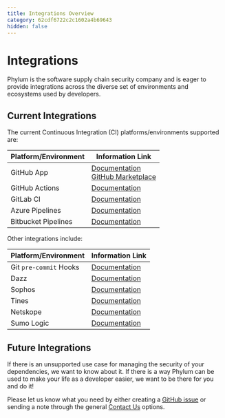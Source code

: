 ```yaml
---
title: Integrations Overview
category: 62cdf6722c2c1602a4b69643
hidden: false
---
```

# Integrations

Phylum is the software supply chain security company and is eager to provide
integrations across the diverse set of environments and ecosystems used by developers.

## Current Integrations

The current Continuous Integration (CI) platforms/environments supported are:

| Platform/Environment | Information Link |
| -------------------- | ---------------- |
| GitHub App | [Documentation][github_app_docs] <br /> [GitHub Marketplace][github_marketplace] |
| GitHub Actions | [Documentation][github_action_docs] |
| GitLab CI | [Documentation][gitlab_docs] |
| Azure Pipelines | [Documentation][azure_docs] |
| Bitbucket Pipelines | [Documentation][bb_pipelines_docs] |

Other integrations include:

| Platform/Environment | Information Link |
| -------------------- | ---------------- |
| Git `pre-commit` Hooks | [Documentation][precommit_docs] |
| Dazz | [Documentation][dazz_docs] |
| Sophos | [Documentation][sophos_docs] |
| Tines | [Documentation][tines_docs] |
| Netskope | [Documentation][netskope_docs] |
| Sumo Logic | [Documentation][sumologic_docs] |

[github_app_docs]: https://docs.phylum.io/docs/github_app
[github_marketplace]: https://github.com/marketplace/phylum-io
[github_action_docs]: https://docs.phylum.io/docs/github_actions
[gitlab_docs]: https://docs.phylum.io/docs/gitlab_ci
[azure_docs]: https://docs.phylum.io/docs/azure_pipelines
[bb_pipelines_docs]: https://docs.phylum.io/docs/bitbucket_pipelines
[precommit_docs]: https://docs.phylum.io/docs/git_precommit
[dazz_docs]: https://docs.phylum.io/docs/dazz
[sophos_docs]: https://docs.phylum.io/docs/sophos
[tines_docs]: https://docs.phylum.io/docs/tines
[netskope_docs]: https://docs.phylum.io/docs/netskope
[sumologic_docs]: https://docs.phylum.io/docs/sumo_logic

## Future Integrations

If there is an unsupported use case for managing the security of your dependencies,
we want to know about it. If there is a way Phylum can be used to make your life
as a developer easier, we want to be there for you and do it!

Please let us know what you need by either creating a [GitHub issue][github_issue]
or sending a note through the general [Contact Us][support] options.

[github_issue]: https://github.com/phylum-dev/phylum-ci/issues
[support]: https://docs.phylum.io/docs/contact_us
